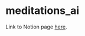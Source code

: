 <h1>meditations_ai</h1>

<p>Link to Notion page <a href="https://www.notion.so/Meditations-builder-bf33b130295d428aa074151b04f3d969">here</a>.</p>